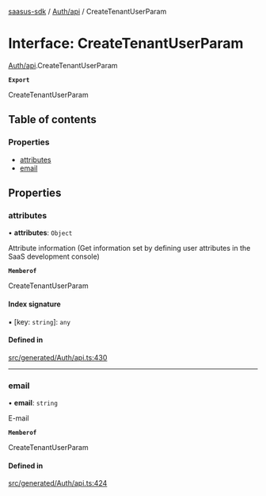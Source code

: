 [saasus-sdk](../README.md) / [Auth/api](../modules/Auth_api.md) / CreateTenantUserParam

# Interface: CreateTenantUserParam

[Auth/api](../modules/Auth_api.md).CreateTenantUserParam

**`Export`**

CreateTenantUserParam

## Table of contents

### Properties

- [attributes](Auth_api.CreateTenantUserParam.md#attributes)
- [email](Auth_api.CreateTenantUserParam.md#email)

## Properties

### attributes

• **attributes**: `Object`

Attribute information (Get information set by defining user attributes in the SaaS development console)

**`Memberof`**

CreateTenantUserParam

#### Index signature

▪ [key: `string`]: `any`

#### Defined in

[src/generated/Auth/api.ts:430](https://github.com/saasus-platform/saasus-sdk-javascript/blob/c67ac22/src/generated/Auth/api.ts#L430)

___

### email

• **email**: `string`

E-mail

**`Memberof`**

CreateTenantUserParam

#### Defined in

[src/generated/Auth/api.ts:424](https://github.com/saasus-platform/saasus-sdk-javascript/blob/c67ac22/src/generated/Auth/api.ts#L424)
